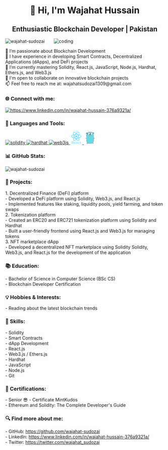 <h1 align="center">👋 Hi, I'm Wajahat Hussain</h1>
<h2 align="center">Enthusiastic Blockchain Developer | Pakistan</h2>
<img align="right" alt="coding" width="350" src="https://i.pinimg.com/originals/50/83/e0/5083e0a2a7dcaae07c142e8b87036a27.gif"/>
<p align="left"> <img src="https://komarev.com/ghpvc/?username=wajahat-sudozai&label=Profile%20views&color=0e75b6&style=flat" alt="wajahat-sudozai" /> </p>
🔭 I’m passionate about Blockchain Development <br>
🌟 I have experience in developing Smart Contracts, Decentralized Applications (dApps), and DeFi projects <br>
🌱 I’m currently mastering Solidity, React.js, JavaScript, Node.js, Hardhat, Ethers.js, and Web3.js <br>
🤝 I'm open to collaborate on innovative blockchain projects <br>
📫 Feel free to reach me at: wajahatsudozai1309@gmail.com <br>
<h3 align="left">🌐 Connect with me:</h3>
<p align="left">
<a href="https://linkedin.com/in/https://www.linkedin.com/in/wajahat-hussain-376a9321a/" target="blank"><img align="center" src="https://raw.githubusercontent.com/rahuldkjain/github-profile-readme-generator/master/src/images/icons/Social/linked-in-alt.svg" alt="https://www.linkedin.com/in/wajahat-hussain-376a9321a/" height="30" width="40" /></a>
</p>
<h3 align="left">💼 Languages and Tools:</h3>
<p align="left">
<a href="https://docs.soliditylang.org/en/v0.8.17/" target="_blank" rel="noreferrer"> <img src="https://docs.soliditylang.org/en/v0.8.17/_static/logo.svg" alt="solidity" width="40" height="40"/> </a>
<a href="https://hardhat.org" target="_blank" rel="noreferrer"> <img src="https://hardhat.org/_next/static/media/hardhat-logo-dark.484eb916.svg" alt="hardhat" width="100" height="40"/> </a>
<a href="https://web3js.readthedocs.io/en/v1.8.0/" target="_blank" rel="noreferrer"> <img src="https://raw.githubusercontent.com/web3/web3.js/1.x/assets/logo/web3js.jpg" alt="web3js" width="40" height="40"/> </a>
<a href="https://reactjs.org/" target="_blank" rel="noreferrer"> <img src="https://raw.githubusercontent.com/devicons/devicon/master/icons/react/react-original-wordmark.svg" alt="react" width="40" height="40"/> </a>
<a href="https://golang.org" target="_blank" rel="noreferrer"> <img src="https://raw.githubusercontent.com/devicons/devicon/master/icons/go/go-original.svg" alt="go" width="40" height="40"/> </a>
</p>
<h3 align="left">📊 GitHub Stats:</h3>
<p align="left">
<img src="https://github-readme-stats.vercel.app/api?username=wajahat-sudozai&show_icons=true"&theme=radical" alt="wajahat-sudozai" />

</p>
<h3 align="left">🔧 Projects:</h3>
<p align="left">
1. Decentralized Finance (DeFi) platform <br>
- Developed a DeFi platform using Solidity, Web3.js, and React.js <br>
- Implemented features like staking, liquidity pools, yield farming, and token swaps
               <br>
2. Tokenization platform <br>
- Created an ERC20 and ERC721 tokenization platform using Solidity and Hardhat <br>
- Built a user-friendly frontend using React.js and Web3.js for managing tokens 
               <br>
3. NFT marketplace dApp <br>
- Developed a decentralized NFT marketplace using Solidity Solidity, Web3.js, and React.js for the development of the application
               <br>
<h3 align="left">📚 Education:</h3>
<p align="left">
- Bachelor of Science in Computer Science (BSc CS)<br>
- Blockchain Developer Certification
<h3 align="left">💡 Hobbies & Interests:</h3>
<p align="left">
- Reading about the latest blockchain trends
              </p>
<h3 align="left">🌟 Skills:</h3>
<p align="left">
- Solidity<br>
- Smart Contracts<br>
- dApp Development<br>
- React.js<br>
- Web3.js / Ethers.js<br>
- Hardhat<br>
- JavaScript <br>
- Node.js <br>
- Git <br>
<h3 align="left">📜 Certifications:</h3>
<p align="left">
- Senior 😎 - Certificate MintKudos <br>
- Ethereum and Solidity: The Complete Developer's Guide
<h3 align="left">🔍 Find more about me:</h3>
<p align="left">
- GitHub: <a href="https://github.com/wajahat-sudozai" target="_blank">https://github.com/wajahat-sudozai</a><br>
- LinkedIn: <a href="https://www.linkedin.com/in/wajahat-hussain-376a9321a/" target="_blank">https://www.linkedin.com/in/wajahat-hussain-376a9321a/</a><br>
- Twitter: <a href="https://twitter.com/WajahtHussain7" target="_blank">https://twitter.com/wajahat_sudozai</a>
</p>
